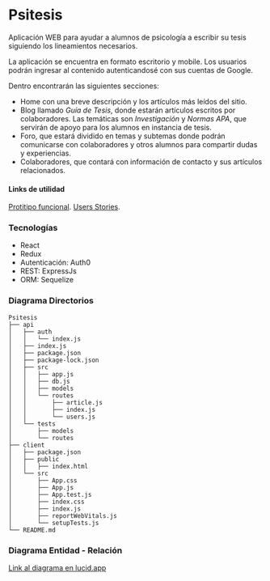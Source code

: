 # Psitesis
Aplicación WEB para ayudar a alumnos de psicología a escribir su tesis siguiendo los lineamientos necesarios.

La aplicación se encuentra en formato escritorio y mobile. Los usuarios podrán ingresar al contenido autenticandosé con sus cuentas de Google.

Dentro encontrarán las siguientes secciones:
- Home con una breve descripción y los artículos más leídos del sitio.
- Blog llamado *Guía de Tesis*, donde estarán artículos escritos por colaboradores. Las temáticas son *Investigación* y *Normas APA*, que servirán de apoyo para los alumnos en instancia de tesis.
- Foro, que estará dividido en temas y subtemas donde podrán comunicarse con colaboradores y otros alumnos para compartir dudas y experiencias.
- Colaboradores, que contará con información de contacto y sus artículos relacionados.

#### Links de utilidad
[Protitipo funcional](https://www.figma.com/file/6kETsk0daI1CHXhZMq6bBc/Prototipo-funcional-Psitesis-(Alta)?node-id=0%3A1).
[Users Stories](https://miro.com/app/board/o9J_l4Kmvns=/).

### Tecnologías

- React
- Redux
- Autenticación: Auth0
- REST: ExpressJs
- ORM: Sequelize

### Diagrama Directorios
```
Psitesis
├── api
│   ├── auth
│   │   └── index.js
│   ├── index.js
│   ├── package.json
│   ├── package-lock.json
│   ├── src
│   │   ├── app.js
│   │   ├── db.js
│   │   ├── models
│   │   └── routes
│   │       ├── article.js
│   │       ├── index.js
│   │       └── users.js
│   └── tests
│       ├── models
│       └── routes
├── client
│   ├── package.json
│   ├── public
│   │   ├── index.html
│   └── src
│       ├── App.css
│       ├── App.js
│       ├── App.test.js
│       ├── index.css
│       ├── index.js
│       ├── reportWebVitals.js
│       └── setupTests.js
└── README.md
```

### Diagrama Entidad - Relación

[Link al diagrama en lucid.app](https://lucid.app/lucidchart/1aed3959-c122-4137-8eae-430af3b1e528/edit?beaconFlowId=F88BB6EA5F2DAF7E&page=0_0#)
